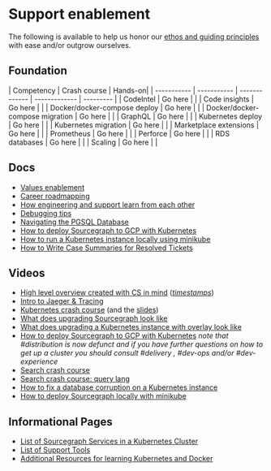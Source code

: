 # Support enablement

The following is available to help us honor our [ethos and guiding principles](../index.md) with ease and/or outgrow ourselves.

## Foundation

| Competency | Crash course | Hands-on|
| ----------- | ----------- | ------------- | ------------- | --------- |
| CodeIntel      | Go here  |  |
| Code insights      | Go here  |  |
| Docker/docker-compose deploy       | Go here  |  |
| Docker/docker-compose migration      | Go here  |  |
| GraphQL      | Go here  |  |
| Kubernetes deploy      | Go here  |  |
| Kubernetes migration      | Go here  |  |
| Marketplace extensions      | Go here  |  |
| Prometheus      | Go here  |  |
| Perforce      | Go here  |  |
| RDS databases      | Go here  |  |
| Scaling      | Go here  |  |

## Docs

- [Values enablement](../support-values-enablement.md)
- [Career roadmapping](career-roadmap.md)
- [How engineering and support learn from each other](eng-support-learn-from-eachother.md)
- [Debugging tips](debugging-tips.md)
- [Navigating the PGSQL Database](pgsql-guide.md)
- [How to deploy Sourcegraph to GCP with Kubernetes](gcp-sg-k8s.md)
- [How to run a Kubernetes instance locally using minikube](minikube.md)
- [How to Write Case Summaries for Resolved Tickets](zendesk-ticket-exporter.md)

## Videos

- [High level overview created with CS in mind](https://drive.google.com/file/d/1Veat9m5gb8O0fL37b-lD5rl5fKToTmb6/view?usp=sharing) ([_timestamps_](high-level-overview-index.md))
- [Intro to Jaeger & Tracing](https://drive.google.com/file/d/17mnCqJWJ1C855hl73hV1Y5S-1EOzusgX/view?usp=sharing)
- [Kubernetes crash course](https://drive.google.com/file/d/1mmD3NZaxAGiIwGLvYxK80DjuQco7z5JL/view?usp=sharing) (and the [slides](https://docs.google.com/presentation/d/155SXUleQP8X7tvhaxudkdxHuFXgFKy2d0AAu0GLUc1o/edit?usp=sharing))
- [What does upgrading Sourcegraph look like](https://drive.google.com/file/d/1oIrKJPo9hvc2UMfpb-a57HV9fCYEcS9n/view)
- [What does upgrading a Kubernetes instance with overlay look like](https://drive.google.com/file/d/1aWsXejG2qeFKGrY5BGzpSabwGuU1gLM3/view?usp=sharing)
- [How to deploy Sourcegraph to GCP with Kubernetes](https://drive.google.com/file/d/10uIp-rcN3nRa0FguScHU3NRrcXxgy6C7/view?usp=sharing) _note that #distribution is now defunct and if you have further questions on how to get up a cluster you should consult #delivery , #dev-ops and/or #dev-experience_
- [Search crash course](https://drive.google.com/file/d/1OEDgTJAaaEL5N0bcxSbRbBrdi8FU_ZPN/view?usp=sharing)
- [Search crash course: query lang](https://drive.google.com/file/d/1DOEKW279FbxipJCM6vDdKzly6epgNyyD/view?usp=sharing)
- [How to fix a database corruption on a Kubernetes instance](https://drive.google.com/file/d/1NlAA6nKp4W_iKU9TWga1OtUje3Ua85n0/view?usp=sharing)
- [How to deploy Sourcegraph locally with minikube](https://drive.google.com/file/d/1t4lFa6PwPkkXFiGVrS3ST-NnkH99OqOL/view?usp=sharing)

## Informational Pages

- [List of Sourcegraph Services in a Kubernetes Cluster](https://sourcegraph.github.io/support-tools/List%20of%20Pods/)
- [List of Support Tools](../support-tools.md)
- [Additional Resources for learning Kubernetes and Docker](../k8s-resources.md)
